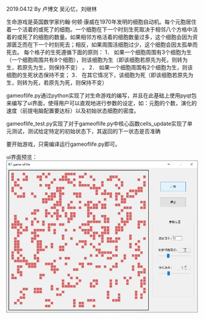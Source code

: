 2019.04.12
By 卢博文 吴沁忆，刘继林

生命游戏是英国数学家约翰·何顿·康威在1970年发明的细胞自动机。每个元胞居住着一个活着的或死了的细胞。一个细胞在下一个时刻生死取决于相邻八个方格中活着的或死了的细胞的数量。如果相邻方格活着的细胞数量过多，这个细胞会因为资源匮乏而在下一个时刻死去；相反，如果周围活细胞过少，这个细胞会因太孤单而死去。
每个格子的生死遵循下面的原则：
1． 如果一个细胞周围有3个细胞为生（一个细胞周围共有8个细胞），则该细胞为生（即该细胞若原先为死，则转为生，若原先为生，则保持不变） 。
2． 如果一个细胞周围有2个细胞为生，则该细胞的生死状态保持不变；
3． 在其它情况下，该细胞为死（即该细胞若原先为生，则转为死，若原先为死，则保持不变）

gameoflife.py通过python实现了对生命游戏的编写，并且在此基础上使用pyqt包来编写了ui界面，使得用户可以直观地进行参数的设定，如：元胞的个数，演化的速度（前提电脑配置要达标）以及初始状态细胞的密度。

gameoflife_test.py实现了对于gameoflife.py中核心函数cells_update实现了单元测试，测试给定特定的初始状态下，其返回的下一状态是否准确

要开始游戏，只需编译运行gameoflife.py即可。

ui界面预览：
![Image text](https://github.com/TD-Lemon1900/Miracle/blob/master/GameOfLife/gameoflife_ui.png)
